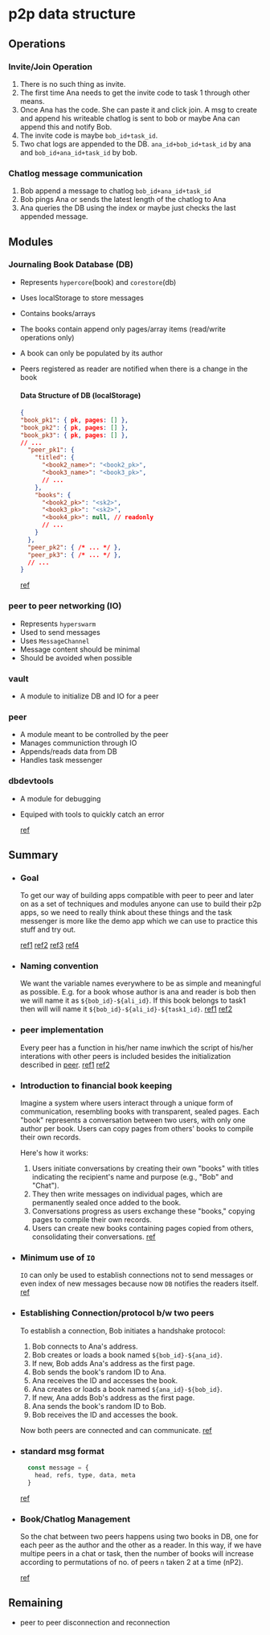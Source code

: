 # p2p data structure 

## Operations

### Invite/Join Operation
1. There is no such thing as invite.
2. The first time Ana needs to get the invite code to task 1 through other means.
3. Once Ana has the code. She can paste it and click join. A msg to create and append his writeable chatlog is sent to bob or maybe Ana can append this and notify Bob.
4. The invite code is maybe `bob_id+task_id`.
5. Two chat logs are appended to the DB. `ana_id+bob_id+task_id` by ana and `bob_id+ana_id+task_id` by bob.
### Chatlog message communication
1. Bob append a message to chatlog `bob_id+ana_id+task_id`
2. Bob pings Ana or sends the latest length of the chatlog to Ana
3. Ana queries the DB using the index or maybe just checks the last appended message.

## Modules

### Journaling Book Database (DB)
- Represents `hypercore`(book) and `corestore`(db)
- Uses localStorage to store messages
- Contains books/arrays
- The books contain append only pages/array items (read/write operations only)
- A book can only be populated by its author
- Peers registered as reader are notified when there is a change in the book
  #### Data Structure of DB (localStorage)
  ```json
  {
  "book_pk1": { pk, pages: [] },
  "book_pk2": { pk, pages: [] },
  "book_pk3": { pk, pages: [] },
  // ...
    "peer_pk1": {
      "titled": {
        "<book2_name>": "<book2_pk>",
        "<book3_name>": "<book3_pk>",
        // ...
      },
      "books": {
        "<book2_pk>": "<sk2>",
        "<book3_pk>": "<sk2>",
        "<book4_pk>": null, // readonly
        // ...
      }
    },
    "peer_pk2": { /* ... */ },
    "peer_pk3": { /* ... */ },
    // ...
  } 
  ```

  [ref](https://discord.com/channels/859134561018839060/1235708415322361966/1239635191216214137)

### peer to peer networking (IO)
- Represents `hyperswarm`
- Used to send messages
- Uses `MessageChannel`
- Message content should be minimal
- Should be avoided when possible

### vault
- A module to initialize DB and IO for a peer

### peer
- A module meant to be controlled by the peer
- Manages communiction through IO
- Appends/reads data from DB
- Handles task messenger

### dbdevtools
- A module for debugging
- Equiped with tools to quickly catch an error

  [ref](https://discord.com/channels/859134561018839060/1235708415322361966/1238882893011484762)

## Summary
- ### Goal
  To get our way of building apps compatible with peer to peer and later on as a set of techniques and modules anyone can use to build their p2p apps, so we need to really think about these things and the task messenger is more like the demo app which we can use to practice this stuff and try out. 
  
  [ref1](https://discord.com/channels/859134561018839060/1235708415322361966/1235708587234562099) [ref2](https://discord.com/channels/859134561018839060/1219764849349755053/1236703180528549919) [ref3](https://discord.com/channels/859134561018839060/1235708415322361966/1236454496188633239) [ref4](https://discord.com/channels/859134561018839060/1235708415322361966/1237797514405740675)
- ### Naming convention
  We want the variable names everywhere to be as simple and meaningful as possible. E.g. for a book whose author is ana and reader is bob then we will name it as `${bob_id}-${ali_id}`. If this book belongs to task1 then will will name it `${bob_id}-${ali_id}-${task1_id}`.
  [ref1](https://discord.com/channels/859134561018839060/1235708415322361966/1235718837765410919) [ref2](https://discord.com/channels/859134561018839060/1235708415322361966/1235711458487308409)
- ### peer implementation
  Every peer has a function in his/her name inwhich the script of his/her interations with other peers is included besides the initialization described in [peer](#peer). [ref1](https://discord.com/channels/859134561018839060/1235708415322361966/1236072153569296415) [ref2](https://discord.com/channels/859134561018839060/1235708415322361966/1236430075650379806)
- ### Introduction to financial book keeping 
  Imagine a system where users interact through a unique form of communication, resembling books with transparent, sealed pages. Each "book" represents a conversation between two users, with only one author per book. Users can copy pages from others' books to compile their own records.

  Here's how it works:

  1. Users initiate conversations by creating their own "books" with titles indicating the recipient's name and purpose (e.g., "Bob" and "Chat").
  2. They then write messages on individual pages, which are permanently sealed once added to the book.
  3. Conversations progress as users exchange these "books," copying pages to compile their own records.
  4. Users can create new books containing pages copied from others, consolidating their conversations.
 [ref](https://discord.com/channels/859134561018839060/1235708415322361966/1236431670182285383)

- ### Minimum use of `IO`
  `IO` can only be used to establish connections not to send messages or even index of new messages because now `DB` notifies the readers itself.
  [ref](https://discord.com/channels/859134561018839060/1235708415322361966/1237085298467536976)

- ### Establishing Connection/protocol b/w two peers
  To establish a connection, Bob initiates a handshake protocol:

  1. Bob connects to Ana's address.
  2. Bob creates or loads a book named `${bob_id}-${ana_id}`.
  3. If new, Bob adds Ana's address as the first page.
  4. Bob sends the book's random ID to Ana.
  5. Ana receives the ID and accesses the book.
  6. Ana creates or loads a book named `${ana_id}-${bob_id}`.
  7. If new, Ana adds Bob's address as the first page.
  8. Ana sends the book's random ID to Bob.
  9. Bob receives the ID and accesses the book.

  Now both peers are connected and can communicate.
  [ref](https://discord.com/channels/859134561018839060/1235708415322361966/1237205792789237860)

- ### standard msg format
  ```js
    const message = {
      head, refs, type, data, meta
    }
  ```
  
  [ref](https://discord.com/channels/859134561018839060/1235708415322361966/1239312712668811444)

- ### Book/Chatlog Management
  So the chat between two peers happens using two books in DB, one for each peer as the author and the other as a reader. In this way, if we have multipe peers in a chat or task, then the number of books will increase according to permutations of no. of peers `n` taken 2 at a time (nP2).

  [ref](https://discord.com/channels/859134561018839060/1235708415322361966/1235713825223737375)

## Remaining
- peer to peer disconnection and reconnection